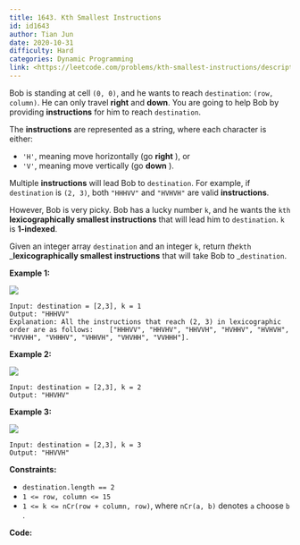 ```yaml
---
title: 1643. Kth Smallest Instructions
id: id1643
author: Tian Jun
date: 2020-10-31
difficulty: Hard
categories: Dynamic Programming
link: <https://leetcode.com/problems/kth-smallest-instructions/description/>
---
```


Bob is standing at cell `(0, 0)`, and he wants to reach `destination`: `(row,
column)`. He can only travel **right** and **down**. You are going to help Bob
by providing **instructions** for him to reach `destination`.

The **instructions** are represented as a string, where each character is
either:

  * `'H'`, meaning move horizontally (go **right** ), or
  * `'V'`, meaning move vertically (go **down** ).

Multiple **instructions** will lead Bob to `destination`. For example, if
`destination` is `(2, 3)`, both `"HHHVV"` and `"HVHVH"` are valid
**instructions**.

However, Bob is very picky. Bob has a lucky number `k`, and he wants the `kth`
**lexicographically smallest instructions** that will lead him to
`destination`. `k` is **1-indexed**.

Given an integer array `destination` and an integer `k`, return _the_`kth`
_**lexicographically smallest instructions**  that will take Bob to
_`destination`.



**Example 1:**

![](https://assets.leetcode.com/uploads/2020/10/12/ex1.png)
            
	Input: destination = [2,3], k = 1    
	Output: "HHHVV"    
	Explanation: All the instructions that reach (2, 3) in lexicographic order are as follows:    ["HHHVV", "HHVHV", "HHVVH", "HVHHV", "HVHVH", "HVVHH", "VHHHV", "VHHVH", "VHVHH", "VVHHH"].    

**Example 2:**

**![](https://assets.leetcode.com/uploads/2020/10/12/ex2.png)**
            
	Input: destination = [2,3], k = 2    
	Output: "HHVHV"    

**Example 3:**

**![](https://assets.leetcode.com/uploads/2020/10/12/ex3.png)**
            
	Input: destination = [2,3], k = 3    
	Output: "HHVVH"    



**Constraints:**

  * `destination.length == 2`
  * `1 <= row, column <= 15`
  * `1 <= k <= nCr(row + column, row)`, where `nCr(a, b)` denotes `a` choose `b`​​​​​.


**Code:**
